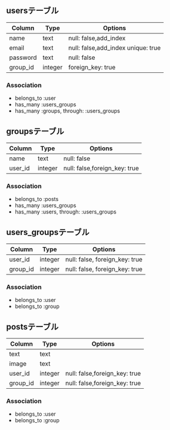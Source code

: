 ## usersテーブル
|Column|Type|Options|
|------|----|-------|
|name|text|null: false,add_index|
|email|text|null: false,add_index unique: true|
|password|text|null: false|
|group_id|integer|foreign_key: true|
### Association
- belongs_to :user
- has_many :users_groups
- has_many :groups, through: :users_groups

## groupsテーブル
|Column|Type|Options|
|------|----|-------|
|name|text|null: false|
|user_id|integer|null: false,foreign_key: true|
### Association
- belongs_to :posts
- has_many :users_groups
- has_many :users, through: :users_groups

## users_groupsテーブル
|Column|Type|Options|
|------|----|-------|
|user_id|integer|null: false, foreign_key: true|
|group_id|integer|null: false, foreign_key: true|
### Association
- belongs_to :user
- belongs_to :group

## postsテーブル
|Column|Type|Options|
|------|----|-------|
|text|text||
|image|text||
|user_id|integer|null: false,foreign_key: true|
|group_id|integer|null: false,foreign_key: true|
### Association
- belongs_to :user
- belongs_to :group